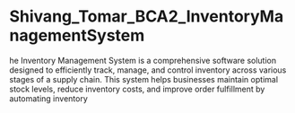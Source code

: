 # Shivang_Tomar_BCA2_InventoryManagementSystem
he Inventory Management System is a comprehensive software solution designed to efficiently track, manage, and control inventory across various stages of a supply chain. This system helps businesses maintain optimal stock levels, reduce inventory costs, and improve order fulfillment by automating inventory
